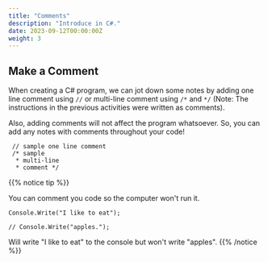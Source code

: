 ```yaml
---
title: "Comments"
description: "Introduce in C#."
date: 2023-09-12T00:00:00Z
weight: 3
---
```


## Make a Comment

When creating a C# program, we can jot down some notes by adding one line comment using `//` or multi-line comment using `/*` and `*/` (Note: The instructions in the previous activities were written as comments).

Also, adding comments will not affect the program whatsoever. So, you can add any notes with comments throughout your code!

     // sample one line comment
     /* sample
      * multi-line
      * comment */

{{% notice tip %}}

You can comment you code so the computer won't run it.

`Console.Write("I like to eat");`

`// Console.Write("apples.");`

Will write "I like to eat" to the console but won't write "apples".
{{% /notice %}}

